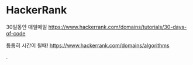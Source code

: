 # HackerRank

30일동안 매일매일
https://www.hackerrank.com/domains/tutorials/30-days-of-code

틈틈히 시간이 될때!
https://www.hackerrank.com/domains/algorithms

.
